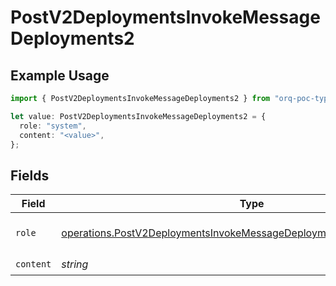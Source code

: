 # PostV2DeploymentsInvokeMessageDeployments2

## Example Usage

```typescript
import { PostV2DeploymentsInvokeMessageDeployments2 } from "orq-poc-typescript/models/operations";

let value: PostV2DeploymentsInvokeMessageDeployments2 = {
  role: "system",
  content: "<value>",
};
```

## Fields

| Field                                                                                                                                                            | Type                                                                                                                                                             | Required                                                                                                                                                         | Description                                                                                                                                                      |
| ---------------------------------------------------------------------------------------------------------------------------------------------------------------- | ---------------------------------------------------------------------------------------------------------------------------------------------------------------- | ---------------------------------------------------------------------------------------------------------------------------------------------------------------- | ---------------------------------------------------------------------------------------------------------------------------------------------------------------- |
| `role`                                                                                                                                                           | [operations.PostV2DeploymentsInvokeMessageDeploymentsPublicResponseRole](../../models/operations/postv2deploymentsinvokemessagedeploymentspublicresponserole.md) | :heavy_check_mark:                                                                                                                                               | The role of the prompt message                                                                                                                                   |
| `content`                                                                                                                                                        | *string*                                                                                                                                                         | :heavy_check_mark:                                                                                                                                               | N/A                                                                                                                                                              |